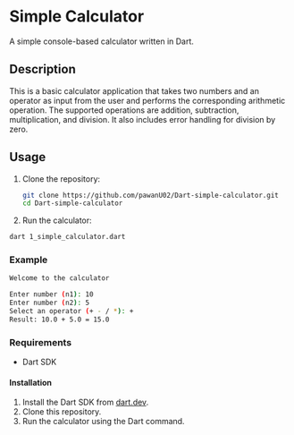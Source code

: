 # Simple Calculator

A simple console-based calculator written in Dart.

## Description

This is a basic calculator application that takes two numbers and an operator as input from the user and performs the corresponding arithmetic operation. The supported operations are addition, subtraction, multiplication, and division. It also includes error handling for division by zero.

## Usage

1. Clone the repository:
   ```bash
   git clone https://github.com/pawanU02/Dart-simple-calculator.git
   cd Dart-simple-calculator
   ```
2. Run the calculator:
  ```bash
  dart 1_simple_calculator.dart
  ```
### Example
   ```bash
   Welcome to the calculator
   
   Enter number (n1): 10
   Enter number (n2): 5
   Select an operator (+ - / *): +
   Result: 10.0 + 5.0 = 15.0
   ``` 
### Requirements
- Dart SDK

#### Installation
1. Install the Dart SDK from [dart.dev](https://dart.dev/get-dart).
2. Clone this repository.
3. Run the calculator using the Dart command.
